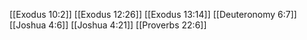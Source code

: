 [[Exodus 10:2]]
[[Exodus 12:26]]
[[Exodus 13:14]]
[[Deuteronomy 6:7]]
[[Joshua 4:6]]
[[Joshua 4:21]]
[[Proverbs 22:6]]
